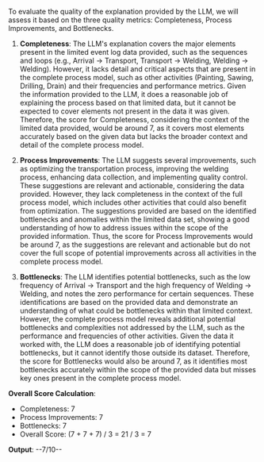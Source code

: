 To evaluate the quality of the explanation provided by the LLM, we will assess it based on the three quality metrics: Completeness, Process Improvements, and Bottlenecks.

1. **Completeness**: The LLM's explanation covers the major elements present in the limited event log data provided, such as the sequences and loops (e.g., Arrival -> Transport, Transport -> Welding, Welding -> Welding). However, it lacks detail and critical aspects that are present in the complete process model, such as other activities (Painting, Sawing, Drilling, Drain) and their frequencies and performance metrics. Given the information provided to the LLM, it does a reasonable job of explaining the process based on that limited data, but it cannot be expected to cover elements not present in the data it was given. Therefore, the score for Completeness, considering the context of the limited data provided, would be around 7, as it covers most elements accurately based on the given data but lacks the broader context and detail of the complete process model.

2. **Process Improvements**: The LLM suggests several improvements, such as optimizing the transportation process, improving the welding process, enhancing data collection, and implementing quality control. These suggestions are relevant and actionable, considering the data provided. However, they lack completeness in the context of the full process model, which includes other activities that could also benefit from optimization. The suggestions provided are based on the identified bottlenecks and anomalies within the limited data set, showing a good understanding of how to address issues within the scope of the provided information. Thus, the score for Process Improvements would be around 7, as the suggestions are relevant and actionable but do not cover the full scope of potential improvements across all activities in the complete process model.

3. **Bottlenecks**: The LLM identifies potential bottlenecks, such as the low frequency of Arrival -> Transport and the high frequency of Welding -> Welding, and notes the zero performance for certain sequences. These identifications are based on the provided data and demonstrate an understanding of what could be bottlenecks within that limited context. However, the complete process model reveals additional potential bottlenecks and complexities not addressed by the LLM, such as the performance and frequencies of other activities. Given the data it worked with, the LLM does a reasonable job of identifying potential bottlenecks, but it cannot identify those outside its dataset. Therefore, the score for Bottlenecks would also be around 7, as it identifies most bottlenecks accurately within the scope of the provided data but misses key ones present in the complete process model.

**Overall Score Calculation**:
- Completeness: 7
- Process Improvements: 7
- Bottlenecks: 7
- Overall Score: (7 + 7 + 7) / 3 = 21 / 3 = 7

**Output**:
--7/10--